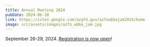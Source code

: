 ```yaml
---
title: Annual Meeting 2024
pubDate: 2024-06-10
link: https://sites.google.com/azgfd.gov/azfowbbajam2024/home
image: src/assets/images/azfo_wbba_jam.jpg
---
```


September 26-29, 2024. [Registration is now open](https://sites.google.com/azgfd.gov/azfowbbajam2024/home)!

